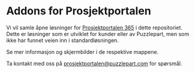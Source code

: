 # Addons for Prosjektportalen

Vi vil samle åpne løsninger for [Prosjektportalen 365](https://github.com/Puzzlepart/prosjektportalen365) i dette repositoriet. Dette er løsninger som er utviklet for kunder eller av Puzzlepart, men som ikke har funnet veien inn i standardløsningen.

Se mer informasjon og skjermbilder i de respektive mappene.

Ta kontakt med oss på prosjektportalen@puzzlepart.com for spørsmål.
